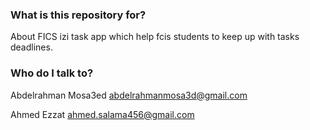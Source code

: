 ### What is this repository for? ###
About FICS izi task app which help fcis students to keep up with tasks deadlines.

### Who do I talk to? ###

Abdelrahman Mosa3ed
abdelrahmanmosa3d@gmail.com

Ahmed Ezzat
ahmed.salama456@gmail.com